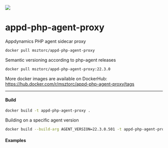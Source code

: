 [<img src="https://img.shields.io/badge/dockerhub-images-success.svg?logo=DOCKER">](<https://hub.docker.com/r/msztorc/appd-php-agent-proxy/tags>)

# appd-php-agent-proxy
Appdynamics PHP agent sidecar proxy


```bash
docker pull msztorc/appd-php-agent-proxy
```

Semantic versioning according to php-agent releases
```bash
docker pull msztorc/appd-php-agent-proxy:22.3.0
```
More docker images are available on DockerHub: https://hub.docker.com/r/msztorc/appd-php-agent-proxy/tags

---

#### Build

```bash
docker build -t appd-php-agent-proxy .
```

Building on a specific agent version

```bash
docker build --build-arg AGENT_VERSION=22.3.0.501 -t appd-php-agent-proxy .
```

#### Examples
